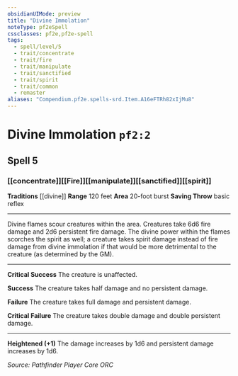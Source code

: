 ```yaml
---
obsidianUIMode: preview
title: "Divine Immolation"
noteType: pf2eSpell
cssclasses: pf2e,pf2e-spell
tags:
  - spell/level/5
  - trait/concentrate
  - trait/fire
  - trait/manipulate
  - trait/sanctified
  - trait/spirit
  - trait/common
  - remaster
aliases: "Compendium.pf2e.spells-srd.Item.A16eFTRh82xIjMu8" 
---
```

# Divine Immolation  `pf2:2`  
## Spell 5
### [[concentrate]][[Fire]][[manipulate]][[sanctified]][[spirit]]
**Traditions** [[divine]]
**Range** 120 feet
**Area** 20-foot burst
**Saving Throw** basic reflex
* * * 
Divine flames scour creatures within the area. Creatures take 6d6 fire damage and 2d6 persistent fire damage. The divine power within the flames scorches the spirit as well; a creature takes spirit damage instead of fire damage from divine immolation if that would be more detrimental to the creature (as determined by the GM).

* * *

**Critical Success** The creature is unaffected.

**Success** The creature takes half damage and no persistent damage.

**Failure** The creature takes full damage and persistent damage.

**Critical Failure** The creature takes double damage and double persistent damage.

* * *

**Heightened (+1)** The damage increases by 1d6 and persistent damage increases by 1d6.

*Source: Pathfinder Player Core*
*ORC*